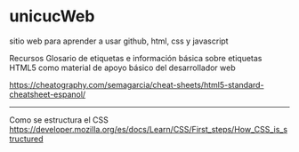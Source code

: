# unicucWeb
sitio web para aprender a usar github, html, css y javascript

Recursos
Glosario de etiquetas e información básica sobre etiquetas HTML5 como material de apoyo básico del desarrollador web

https://cheatography.com/semagarcia/cheat-sheets/html5-standard-cheatsheet-espanol/

-----------------------

Como se estructura el CSS
https://developer.mozilla.org/es/docs/Learn/CSS/First_steps/How_CSS_is_structured

